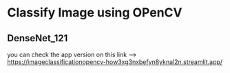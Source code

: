 # Classify Image using OPenCV 
## DenseNet_121

you can check the app version on this link --> https://imageclassificationopencv-how3xg3nxbefyn8yknal2n.streamlit.app/

